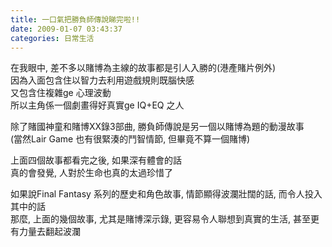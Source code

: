```yaml
---
title: 一口氣把勝負師傳說睇完啦!!
date: 2009-01-07 03:43:37
categories: 日常生活
---
```


  
在我眼中, 差不多以賭博為主線的故事都是引人入勝的(港產賭片例外)  
因為入面包含住以智力去利用遊戲規則既腦快感  
又包含住複雜ge 心理波動  
所以主角係一個劇畫得好真實ge IQ+EQ 之人  
  
除了賭國神童和賭博XX錄3部曲, 勝負師傳說是另一個以賭博為題的動漫故事  
(當然Lair Game 也有很緊湊的鬥智情節, 但畢竟不算一個賭博)  
  
上面四個故事都看完之後, 如果深有體會的話  
真的會發覺, 人對於生命也真的太過珍惜了  
  
如果說Final Fantasy 系列的歷史和角色故事, 情節顯得波瀾壯闊的話, 而令人投入其中的話  
那麼, 上面的幾個故事, 尤其是賭博深示錄, 更容易令人聯想到真實的生活, 甚至更有力量去翻起波瀾  